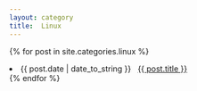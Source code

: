 ```yaml
---
layout: category
title:  Linux
---
```


{% for post in site.categories.linux %}
 <li><span>{{ post.date | date_to_string }}</span> &nbsp; <a href="{{ site.baseurl}}{{ post.url}}">{{ post.title }}</a></li>
{% endfor %}
